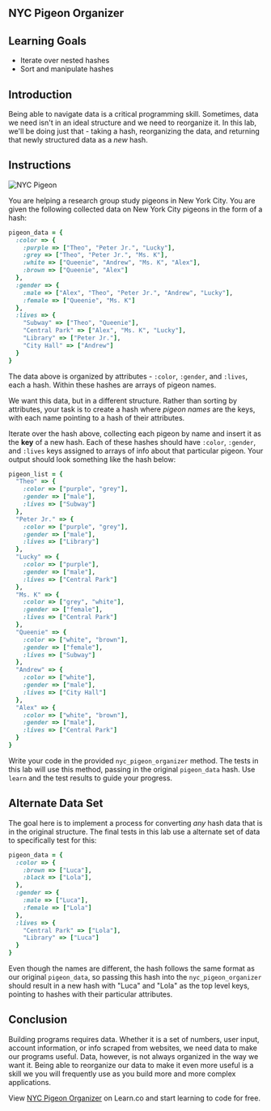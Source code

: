 ## NYC Pigeon Organizer

## Learning Goals

- Iterate over nested hashes
- Sort and manipulate hashes

## Introduction

Being able to navigate data is a critical programming skill. Sometimes, data we
need isn't in an ideal structure and we need to reorganize it. In this lab,
we'll be doing just that - taking a hash, reorganizing the data, and returning
that newly structured data as a _new_ hash.

## Instructions

![NYC Pigeon](https://curriculum-content.s3.amazonaws.com/ruby-enumerables/pigeon-organizer/Image_12_PIGEON.png)

You are helping a research group study pigeons in New York City. You are given
the following collected data on New York City pigeons in the form of a hash:

```ruby
pigeon_data = {
  :color => {
    :purple => ["Theo", "Peter Jr.", "Lucky"],
    :grey => ["Theo", "Peter Jr.", "Ms. K"],
    :white => ["Queenie", "Andrew", "Ms. K", "Alex"],
    :brown => ["Queenie", "Alex"]
  },  
  :gender => {
    :male => ["Alex", "Theo", "Peter Jr.", "Andrew", "Lucky"],
    :female => ["Queenie", "Ms. K"]
  },
  :lives => {
    "Subway" => ["Theo", "Queenie"],
    "Central Park" => ["Alex", "Ms. K", "Lucky"],
    "Library" => ["Peter Jr."],
    "City Hall" => ["Andrew"]
  }
}
```

The data above is organized by attributes - `:color`, `:gender`, and `:lives`,
each a hash. Within these hashes are arrays of pigeon names.

We want this data, but in a different structure. Rather than sorting by
attributes, your task is to create a hash where _pigeon names_ are the keys,
with each name pointing to a hash of their attributes.

Iterate over the hash above, collecting each pigeon by name and insert it as the
**key** of a new hash. Each of these hashes should have `:color`, `:gender`, and
`:lives` keys assigned to arrays of info about that particular pigeon. Your
output should look something like the hash below:

```ruby
pigeon_list = {
  "Theo" => {
    :color => ["purple", "grey"],
    :gender => ["male"],
    :lives => ["Subway"]
  },
  "Peter Jr." => {
    :color => ["purple", "grey"],
    :gender => ["male"],
    :lives => ["Library"]
  },
  "Lucky" => {
    :color => ["purple"],
    :gender => ["male"],
    :lives => ["Central Park"]
  },
  "Ms. K" => {
    :color => ["grey", "white"],
    :gender => ["female"],
    :lives => ["Central Park"]
  },
  "Queenie" => {
    :color => ["white", "brown"],
    :gender => ["female"],
    :lives => ["Subway"]
  },
  "Andrew" => {
    :color => ["white"],
    :gender => ["male"],
    :lives => ["City Hall"]
  },
  "Alex" => {
    :color => ["white", "brown"],
    :gender => ["male"],
    :lives => ["Central Park"]
  }
}
```

Write your code in the provided `nyc_pigeon_organizer` method. The tests in this
lab will use this method, passing in the original `pigeon_data` hash. Use
`learn` and the test results to guide your progress.

## Alternate Data Set

The goal here is to implement a process for converting _any_ hash data that is
in the original structure. The final tests in this lab use a alternate set of
data to specifically test for this:

```ruby
pigeon_data = {
  :color => {
    :brown => ["Luca"],
    :black => ["Lola"],
  },
  :gender => {
    :male => ["Luca"],
    :female => ["Lola"]
  },
  :lives => {
    "Central Park" => ["Lola"],
    "Library" => ["Luca"]
  }
}
```

Even though the names are different, the hash follows the same format as our
original `pigeon_data`, so passing this hash into the `nyc_pigeon_organizer`
should result in a new hash with "Luca" and "Lola" as the top level keys,
pointing to hashes with their particular attributes.

## Conclusion

Building programs requires data. Whether it is a set of numbers, user input,
account information, or info scraped from websites, we need data to make our
programs useful. Data, however, is not always organized in the way we want it.
Being able to reorganize our data to make it even more useful is a skill we
you will frequently use as you build more and more complex applications.

<p data-visibility='hidden'>View <a href='https://learn.co/lessons/nyc-pigeon-organizer' title='NYC Pigeon Organizer'>NYC Pigeon Organizer</a> on Learn.co and start learning to code for free.</p>
